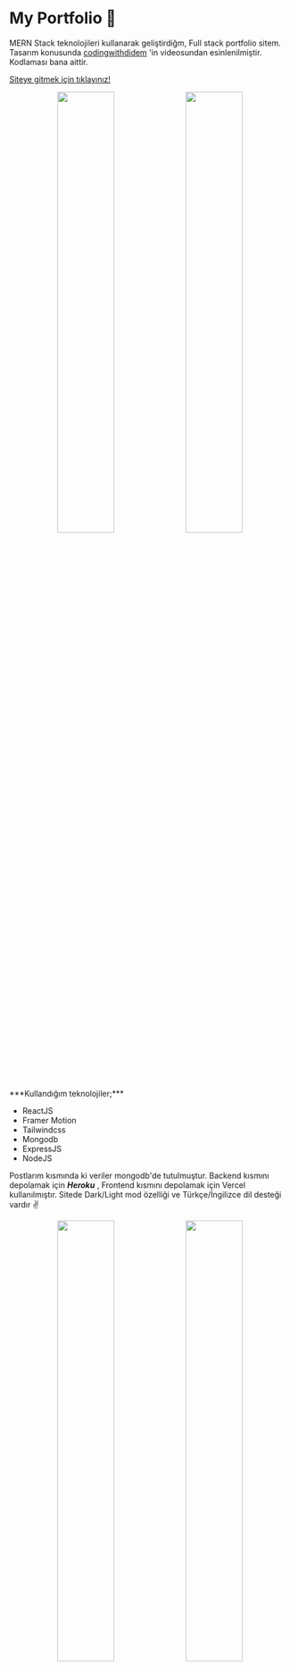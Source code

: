 # My Portfolio 🎊

MERN Stack teknolojileri kullanarak geliştirdiğm, Full stack portfolio sitem. Tasarım konusunda [codingwithdidem](https://www.youtube.com/watch?v=YWMpga5Ax7A&t=6119s) 'in videosundan esinlenilmiştir. Kodlaması bana aittir.  

[Siteye gitmek için tıklayınız!](https://portfolio-melikeozlen.vercel.app/)

<p align="center">
  <img width="45%" height="auto" src="https://user-images.githubusercontent.com/44196940/171997610-80bb4eb2-ad17-42c3-a9c8-0084a3781d44.png"/>
  <img width="45%" height="auto" src="https://user-images.githubusercontent.com/44196940/171918129-5b73a9e7-be84-43b7-8c15-1558e9d23edd.png"/>                               
</p>
<br>
***Kullandığım teknolojiler;***

* ReactJS  
* Framer Motion  
* Tailwindcss  
* Mongodb  
* ExpressJS  
* NodeJS  

Postlarım kısmında ki veriler mongodb'de tutulmuştur. Backend kısmını depolamak için ***Heroku*** , Frontend kısmını depolamak için Vercel kullanılmıştır. Sitede Dark/Light mod özelliği ve Türkçe/İngilizce dil desteği vardır ✌️
<br>
<p align="center">
  <img width="45%" height="auto" src="https://user-images.githubusercontent.com/44196940/171997642-024a022e-fca6-4e8d-a4c1-3990eae686e4.png"/>
  <img width="45%" height="auto" src="https://user-images.githubusercontent.com/44196940/171997674-d10da789-7113-4dba-ad5c-4eff9bb6c393.png"/>
                                      
</p>



## Responsive    
<p align="center">
  <img width="45%" height="auto" src="https://user-images.githubusercontent.com/44196940/171997763-16923b0e-0612-4377-86f7-93fff8560e23.png"/>
  <img width="45%" height="auto" src="https://user-images.githubusercontent.com/44196940/171997787-b407febe-ea8d-424a-af2a-5040b59f3376.png"/>
                                      
</p>


